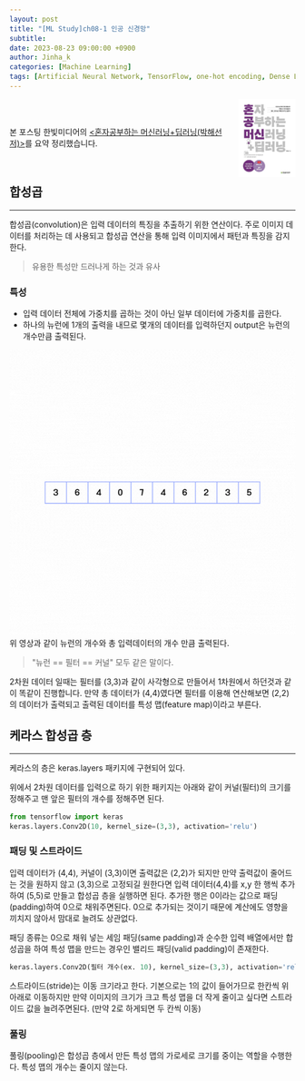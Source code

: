 ```yaml
---
layout: post
title: "[ML Study]ch08-1 인공 신경망"
subtitle: 
date: 2023-08-23 09:00:00 +0900
author: Jinha_k
categories: [Machine Learning]
tags: [Artificial Neural Network, TensorFlow, one-hot encoding, Dense Layer]
---
```

<body>
    <img
    src="/assets/images/post/book_banner.jpg"
    align="right"
    width="20%"
    height="27.2%"
    />
    <br><br>
    <p>본 포스팅 한빛미디어의 <a href="https://product.kyobobook.co.kr/detail/S000001810330"><혼자공부하는 머신러닝+딥러닝(박해선 저)></a>를 요약 정리했습니다.</p>
</body>
<br>

## 합성곱
--------
합성곱(convolution)은 입력 데이터의 특징을 추출하기 위한 연산이다. 주로 이미지 데이터를 처리하는 데 사용되고 합성곱 연산을 통해 입력 이미지에서 패턴과 특징을 감지한다.
> 유용한 특성만 드러나게 하는 것과 유사

### 특성
- 입력 데이터 전체에 가중치를 곱하는 것이 아닌 일부 데이터에 가중치를 곱한다. 
- 하나의 뉴런에 1개의 출력을 내므로 몇개의 데이터를 입력하던지 output은 뉴런의 개수만큼 출력된다.

![gif_1](/assets/images/post/2023-08-23-[8-1]/neuron.gif)
위 영상과 같이 뉴런의 개수와 총 입력데이터의 개수 만큼 출력된다.
> "뉴런 == 필터 == 커널" 모두 같은 말이다.

2차원 데이터 일때는 필터를 (3,3)과 같이 사각형으로 만들어서 1차원에서 하던것과 같이 똑같이 진행합니다. 만약 총 데이터가 (4,4)였다면 필터를 이용해 연산해보면 (2,2)의 데이터가 출력되고 출력된 데이터를 특성 맵(feature map)이라고 부른다.

## 케라스 합성곱 층
---------
케라스의 층은 keras.layers 패키지에 구현되어 있다.

위에서 2차원 데이터를 입력으로 하기 위한 패키지는 아래와 같이 커널(필터)의 크기를 정해주고 맨 앞은 필터의 개수를 정해주면 된다.
```python
from tensorflow import keras
keras.layers.Conv2D(10, kernel_size=(3,3), activation='relu')
```

### 패딩 및 스트라이드
입력 데이터가 (4,4), 커널이 (3,3)이면 출력값은 (2,2)가 되지만 만약 출력값이 줄어드는 것을 원하지 않고 (3,3)으로 고정되길 원한다면 입력 데이터(4,4)를 x,y 한 행씩 추가하여 (5,5)로 만들고 합성곱 층을 실행하면 된다. 추가한 행은 0이라는 값으로 패딩(padding)하여 0으로 채워주면된다. 0으로 추가되는 것이기 때문에 계산에도 영향을 끼치지 않아서 맘대로 늘려도 상관없다.

패딩 종류는 0으로 채워 넣는 세임 패딩(same padding)과 순수한 입력 배열에서만 합성곱을 하여 특성 맵을 만드는 경우인 밸리드 패딩(valid padding)이 존재한다.

```python
keras.layers.Conv2D(필터 개수(ex. 10), kernel_size=(3,3), activation='relu', padding='same'(or 'valid'))
```

스트라이드(stride)는 이동 크기라고 한다. 기본으로는 1의 값이 들어가므로 한칸씩 위아래로 이동하지만 만약 이미지의 크기가 크고 특성 맵을 더 작게 줄이고 싶다면 스트라이드 값을 늘려주면된다. (만약 2로 하게되면 두 칸씩 이동)

### 풀링
풀링(pooling)은 합성곱 층에서 만든 특성 맵의 가로세로 크기를 중이는 역할을 수행한다. 특성 맵의 개수는 줄이지 않는다.
